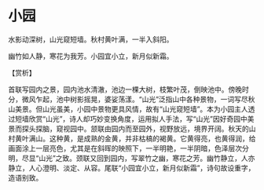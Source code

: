 # 小园

水影动深树，山光窥短墙。秋村黄叶满，一半入斜阳。

幽竹如人静，寒花为我芳。小园宜小立，新月似新霜。

【赏析】

首联写园内之景，园内池水清澈，池边一棵大树，枝繁叶茂，倒映池中。傍晚时分，微风乍起，池中树影摇晃，婆娑荡漾。“山光”泛指山中各种景物，一词写尽秋山美景。但山光虽美，小园中景物更具风情，故有“山光窥短墙”。本为小园主人透过短墙欣赏“山光”，诗人却巧妙变换角度，运用拟人手法，写“山光”因好奇园中美景而探头探脑，窥视园中。颔联由园内而至园外，视野放远，境界开阔。秋天的山村黄叶满山。这种黄，是成熟的金黄，并非枯槁的褐黄。它黄得亮，也黄得润，给画面涂上一层亮色，尤其是在斜晖的映照下，一半明艳，一半阴暗，色泽层次分明，尽显“山光”之致。颈联又回到园内，写翠竹之幽，寒花之芳。幽竹静立，人亦静立，人心澄明、淡定、从容。尾联“小园宜小立，新月似新霜”，诗句故设重字，造语别致。